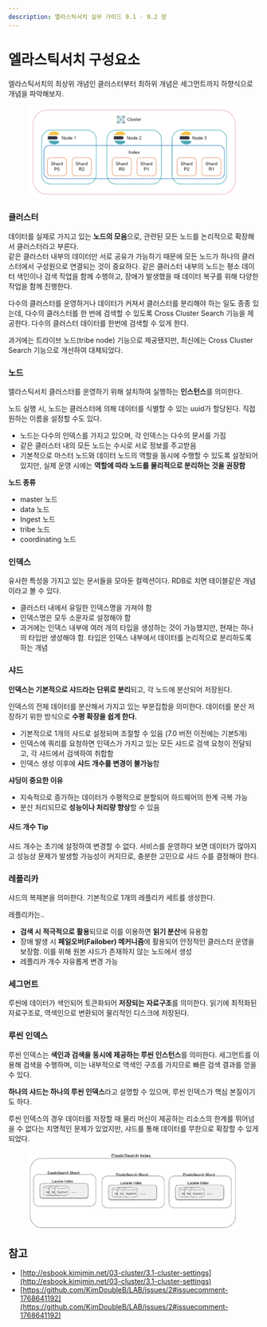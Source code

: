 ```yaml
---
description: 엘라스틱서치 실무 가이드 9.1 - 9.2 장
---
```


# 엘라스틱서치 구성요소

엘라스틱서치의 최상위 개념인 클러스터부터 최하위 개념은 세그먼트까지 하향식으로 개념을 파악해보자.

<figure><img src="../../.gitbook/assets/image.png" alt=""><figcaption></figcaption></figure>

### 클러스터

데이터를 실제로 가지고 있는 **노드의 모음**으로, 관련된 모든 노드를 논리적으로 확장해서 클러스터라고 부른다. \
같은 클러스터 내부의 데이터만 서로 공유가 가능하기 때문에 모든 노드가 하나의 클러스터에서 구성원으로 연결되는 것이 중요하다. 같은 클러스터 내부의 노드는 평소 데이터 색인이나 검색 작업을 함께 수행하고, 장애가 발생했을 때 데이터 복구를 위해 다양한 작업을 함께 진행한다.

다수의 클러스터를 운영하거나 데이터가 커져서 클러스터를 분리해야 하는 일도 종종 있는데, 다수의 클러스터를 한 번에 검색할 수 있도록 Cross Cluster Search 기능을 제공한다. 다수의 클러스터 데이터를 한번에 검색할 수 있게 한다.

과거에는 트라이브 노드(tribe node) 기능으로 제공됐지만, 최신에는 Cross Cluster Search 기능으로 개선하여 대체되었다.

### 노드

엘라스틱서치 클러스터를 운영하기 위해 설치하여 실행하는 **인스턴스**를 의미한다.

노드 실행 시, 노드는 클러스터에 의해 데이터를 식별할 수 있는 uuid가 할당된다. 직접 원하는 이름을 설정할 수도 있다.

* 노드는 다수의 인덱스를 가지고 있으며, 각 인덱스는 다수의 문서를 가짐
* 같은 클러스터 내의 모든 노드는 수시로 서로 정보를 주고받음
* 기본적으로 마스터 노드와 데이터 노드의 역할을 동시에 수행할 수 있도록 설정되어 있지만, 실제 운영 시에는 **역할에 따라 노드를 물리적으로 분리하는 것을 권장함**

**노드 종류**

* master 노드
* data 노드
* Ingest 노드
* tribe 노드
* coordinating 노드

### 인덱스

유사한 특성을 가지고 있는 문서들을 모아둔 컬렉션이다. RDB로 치면 테이블같은 개념이라고 볼 수 있다.

* 클러스터 내에서 유일한 인덱스명을 가져야 함
* 인덱스명은 모두 소문자로 설정해야 함
* 과거에는 인덱스 내부에 여러 개의 타입을 생성하는 것이 가능했지만, 현재는 하나의 타입만 생성해야 함. 타입은 인덱스 내부에서 데이터를 논리적으로 분리하도록 하는 개념

### 샤드

**인덱스는 기본적으로 샤드라는 단위로 분리**되고, 각 노드에 분산되어 저장된다.

인덱스의 전체 데이터를 분산해서 가지고 있는 부분집합을 의미한다. 데이터를 분산 저장하기 위한 방식으로 **수평 확장을 쉽게 한다.**

* 기본적으로 1개의 샤드로 설정되며 조절할 수 있음 (7.0 버전 이전에는 기본5개)
* 인덱스에 쿼리를 요청하면 인덱스가 가지고 있는 모든 샤드로 검색 요청이 전달되고, 각 샤드에서 검색하여 취합함
* 인덱스 생성 이후에 **샤드 개수를 변경이 불가능**함

**샤딩이 중요한 이유**

* 지속적으로 증가하는 데이터가 수평적으로 분할되어 하드웨어의 한계 극복 가능
* 분산 처리되므로 **성능이나 처리량 향상**할 수 있음

#### 샤드 개수 Tip

샤드 개수는 초기에 설정하여 변경할 수 없다. 서비스를 운영하다 보면 데이터가 많아지고 성능상 문제가 발생할 가능성이 커지므로, 충분한 고민으로 샤드 수를 결정해야 한다.

### 레플리카

샤드의 복제본을 의미한다. 기본적으로 1개의 레플리카 세트를 생성한다.

레플리카는..

* **검색 시 적극적으로 활용**되므로 이를 이용하면 **읽기 분산**에 유용함
* 장애 발생 시 **페일오버(Failober) 메커니즘**에 활용되어 안정적인 클러스터 운영을 보장함. 이를 위해 원본 샤드가 존재하지 않는 노드에서 생성
* 레플리카 개수 자유롭게 변경 가능

### 세그먼트

루씬에 데이터가 색인되어 토큰화되어 **저장되는 자료구조**를 의미한다. 읽기에 최적화된 자료구조로, 역색인으로 변환되어 물리적인 디스크에 저장된다.

### 루씬 인덱스

루씬 인덱스는 **색인과 검색을 동시에 제공하는 루씬 인스턴스**를 의미한다. 세그먼트를 이용해 검색을 수행하며, 이는 내부적으로 역색인 구조를 가지므로 빠른 검색 결과를 얻을 수 있다.

**하나의 샤드는 하나의 루씬 인덱스**라고 설명할 수 있으며, 루씬 인덱스가 핵심 본질이기도 하다.

루씬 인덱스의 경우 데이터를 저장할 때 물리 머신이 제공하는 리소스의 한계를 뛰어넘을 수 없다는 치명적인 문제가 있었지만, 샤드를 통해 데이터를 무한으로 확장할 수 있게 되었다.

<figure><img src="../../.gitbook/assets/13.png" alt=""><figcaption></figcaption></figure>

## 참고

* [http://esbook.kimjmin.net/03-cluster/3.1-cluster-settings](http://esbook.kimjmin.net/03-cluster/3.1-cluster-settings)
* [https://github.com/KimDoubleB/LAB/issues/2#issuecomment-1768641192](https://github.com/KimDoubleB/LAB/issues/2#issuecomment-1768641192)
